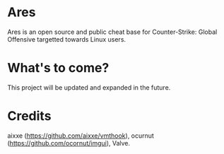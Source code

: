 # Ares
Ares is an open source and public cheat base for Counter-Strike: Global Offensive targetted towards Linux users.

# What's to come?
This project will be updated and expanded in the future.

# Credits
aixxe (https://github.com/aixxe/vmthook), ocurnut (https://github.com/ocornut/imgui), Valve.
